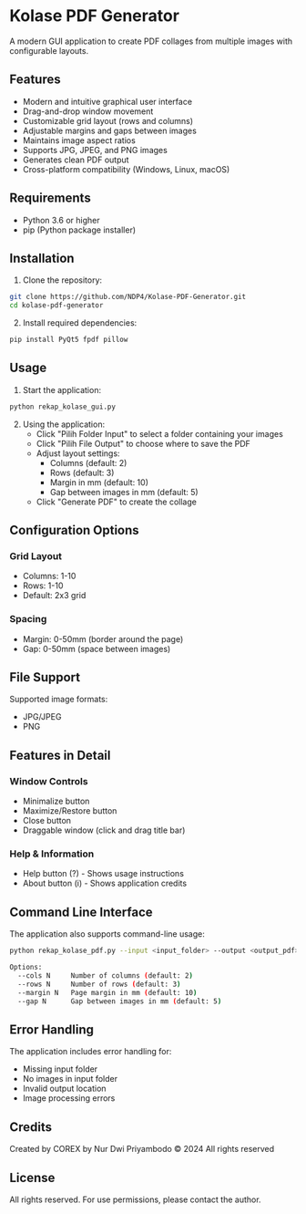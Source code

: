 # Kolase PDF Generator

A modern GUI application to create PDF collages from multiple images with configurable layouts.

## Features

- Modern and intuitive graphical user interface
- Drag-and-drop window movement
- Customizable grid layout (rows and columns)
- Adjustable margins and gaps between images
- Maintains image aspect ratios
- Supports JPG, JPEG, and PNG images
- Generates clean PDF output
- Cross-platform compatibility (Windows, Linux, macOS)

## Requirements

- Python 3.6 or higher
- pip (Python package installer)

## Installation

1. Clone the repository:

```bash
git clone https://github.com/NDP4/Kolase-PDF-Generator.git
cd kolase-pdf-generator
```

2. Install required dependencies:

```bash
pip install PyQt5 fpdf pillow
```

## Usage

1. Start the application:

```bash
python rekap_kolase_gui.py
```

2. Using the application:
   - Click "Pilih Folder Input" to select a folder containing your images
   - Click "Pilih File Output" to choose where to save the PDF
   - Adjust layout settings:
     - Columns (default: 2)
     - Rows (default: 3)
     - Margin in mm (default: 10)
     - Gap between images in mm (default: 5)
   - Click "Generate PDF" to create the collage

## Configuration Options

### Grid Layout

- Columns: 1-10
- Rows: 1-10
- Default: 2x3 grid

### Spacing

- Margin: 0-50mm (border around the page)
- Gap: 0-50mm (space between images)

## File Support

Supported image formats:

- JPG/JPEG
- PNG

## Features in Detail

### Window Controls

- Minimalize button
- Maximize/Restore button
- Close button
- Draggable window (click and drag title bar)

### Help & Information

- Help button (?) - Shows usage instructions
- About button (i) - Shows application credits

## Command Line Interface

The application also supports command-line usage:

```bash
python rekap_kolase_pdf.py --input <input_folder> --output <output_pdf> [options]

Options:
  --cols N     Number of columns (default: 2)
  --rows N     Number of rows (default: 3)
  --margin N   Page margin in mm (default: 10)
  --gap N      Gap between images in mm (default: 5)
```

## Error Handling

The application includes error handling for:

- Missing input folder
- No images in input folder
- Invalid output location
- Image processing errors

## Credits

Created by COREX
by Nur Dwi Priyambodo
© 2024 All rights reserved

## License

All rights reserved. For use permissions, please contact the author.
